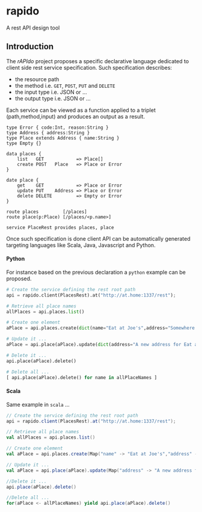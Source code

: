 rapido
======

A rest API design tool 

## Introduction

The *rAPIdo* project proposes a specific declarative language dedicated to client side
rest service specification. Such specification describes:
- the resource path
- the method i.e. `GET`, `POST`, `PUT` and `DELETE`
- the input type i.e. JSON or ...
- the output type i.e. JSON or ...

Each service can be viewed as a function applied to a triplet (path,method,input)
and produces an output as a result.

```
type Error { code:Int, reason:String }
type Address { address:String }
type Place extends Address { name:String }
type Empty {}

data places {
    list   GET            => Place[]
    create POST   Place   => Place or Error
}

date place {
    get    GET            => Place or Error
    update PUT    Address => Place or Error
    delete DELETE         => Empty or Error
}

route places         [/places]
route place(p:Place) [/places/<p.name>]

service PlaceRest provides places, place
```

Once such specification is done client API can be automatically generated targeting languages
like Scala, Java, Javascript and Python. 

#### Python

For instance based on the previous declaration a `python` example can be proposed.

``` python
# Create the service defining the rest root path
api = rapido.client(PlacesRest).at("http://at.home:1337/rest");

# Retrieve all place names
allPlaces = api.places.list()

# Create one element
aPlace = api.places.create(dict(name="Eat at Joe's",address="Somewhere ..."))

# Update it ...
aPlace = api.place(aPlace).update(dict(address="A new address for Eat at Joe's"))

# Delete it ...
api.place(aPlace).delete()

# Delete all ...
[ api.place(aPlace).delete() for name in allPlaceNames ]
```

#### Scala 

Same example in `scala` ...

``` scala
// Create the service defining the rest root path
api = rapido.client(PlacesRest).at("http://at.home:1337/rest");

// Retrieve all place names
val allPlaces = api.places.list()

// Create one element
val aPlace = api.places.create(Map("name" -> "Eat at Joe's","address" -> "Somewhere ..."))

// Update it ...
val aPlace = api.place(aPlace).update(Map("address" -> "A new address for Eat at Joe's"))

//Delete it ...
api.place(aPlace).delete()

//Delete all ...
for(aPlace <- allPlaceNames) yield api.place(aPlace).delete()
```
